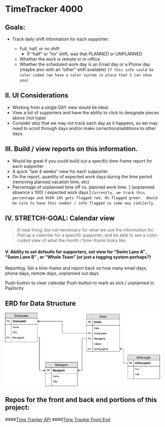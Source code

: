 # TimeTracker 4000 

## Goals:

* Track daily shift information for each supporter:

	* Full, half, or no shift
		* If “half” or “no” shift, was that PLANNED or UNPLANNED
	* Whether the work is remote or in-office
	* Whether the scheduled work day is an Email day or a Phone day (maybe also with an “other” shift available)
`If this info could be color coded (we have a color system in place that I can show you)` 

## II. UI Considerations
* Working from a single DAY view would be ideal.  
* View a list of supporters and have the ability to click to designate pieces above (not type)
* Consider also that we may not track each day as it happens, so we may need to scroll through days and/or make corrections/additions to other days. 

## III.  Build / view reports on this information.  
* Would be great if you could build out a specific time-frame report for each supporter
* A quick “last 4 weeks” view for each supporter. 
* On the report, quantity of expected work days during the time period (removing planned vacation time, etc) 
* Percentage of unplanned time off vs. planned work time.  [  (unplanned absence x 100) / expected work days  ] 
`Currently, we track this percentage and OVER 10% gets flagged red, 0% flagged green.  Would be nice to have this number / info flagged in some way similarly.` 

## IV.  STRETCH-GOAL:  Calendar view
> A neat thing, but not necessary for what we use the information for.  
Pull up a calendar for a specific supporter, and be able to see a color-coded view of what the month / time-frame looks like. 

#### V.  Ability to set defaults for supporters, set view for “Swim Lane A” , “Swim Lane B” , or “Whole Team”   (or just a tagging system perhaps?) 

Reporting:   Set a time-frame and report back on how many email days, phone days, remote days, unplanned out days

Push-button to clear calendar 
Push-button to mark as sick / unplanned in Paylocity

## ERD for Data Structure
![TT4K ERD](https://raw.githubusercontent.com/harringtonben/time-tracker-4000/master/TT4K%20ERD.png)

## Repos for the front and back end portions of this project:
####[Time Tracker API](https://github.com/harringtonben/time-tracker-API)
####[Time Tracker Front End](https://github.com/harringtonben/time-tracker-frontend)
